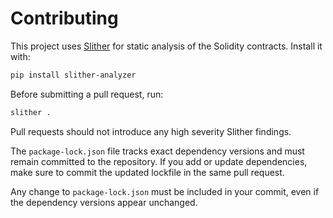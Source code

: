 # Contributing

This project uses [Slither](https://github.com/crytic/slither) for static analysis of the Solidity contracts.
Install it with:

```bash
pip install slither-analyzer
```

Before submitting a pull request, run:

```bash
slither .
```

Pull requests should not introduce any high severity Slither findings.

The `package-lock.json` file tracks exact dependency versions and must remain
committed to the repository. If you add or update dependencies, make sure to
commit the updated lockfile in the same pull request.

Any change to `package-lock.json` must be included in your commit, even if the
dependency versions appear unchanged.
